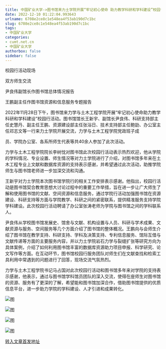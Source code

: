 ```yaml
---
title: 中国矿业大学->图书馆来力土学院开展“牢记初心使命 助力教学科研和学科建设”校园行活动 | cumt.net.cn
date: 2022-12-10 01:22:04.993643
urlname: 6708e2ce8c1e548ea4f53ab190d7c1bc
slug: 6708e2ce8c1e548ea4f53ab190d7c1bc
tags: 
- 中国矿业大学
categories:
- cumt.net.cn
- 中国矿业大学
authorbox: false
sidebar: false
---
```

校园行活动现场

双方师生交流

尹良伟副馆长作图书馆总体情况报告

王鹏副主任作图书馆资源和信息服务专题报告

2022年11月28日下午，图书馆来力学与土木工程学院开展“牢记初心使命助力教学科研和学科建设”校园行活动。图书馆馆长王新宇、副馆长尹良伟、科研支持部主任史慧丹、副主任王鹏、资源建设部主任张浴日、技术支持部主任鲍劼、办公室主任邓志文等一行来力土学院开展交流，力学与土木工程学院党政班子成
<!--more-->
员、学院办公室、各系所师生代表等共40余人参加了此次活动。

力学与土木工程学院院长李树忱对图书馆此次校园行活动表示热烈欢迎，他从学院的学科情况、专业设置、师生情况等对力土学院进行了介绍，对图书馆多年来在土木工程专业上文献和数据库资源的支持表示感谢，并希望通过此次活动，助推学院师生与图书馆老师进一步加深交流和沟通。

王新宇对力土学院本次图书馆学院行的相关工作安排表示感谢。他指出，校园行活动是图书馆契合教育思想大讨论过程中的重要工作举措，旨在进一步让广大师生了解和使用图书馆的文献、空间资源和信息服务，通过学院行活动加强图书馆在资源建设、科研支持等方面与学院教学、科研之间的紧密联系，提供精准服务支持学院学科建设。此次校园行活动聘请了办公室张涛老师为学院与图书馆之间的学科联系人。

尹良伟从学校图书馆发展史、馆舍与文献、机构设置与人员、科研与学术成果、文献资源与服务、空间服务等几个方面介绍了图书馆的整体概况。王鹏向与会师生介绍了图书馆在教学支持、科研支持、学科及决策支持、专利信息服务、馆际互借与文献传递等方面的主要服务内容，并以力土学院岩石力学与裂缝扩张等研究方向为具体案例，介绍了如何利用图书馆丰富的数据库资源助力项目申报、科学研究、论文写作等方面。在互动环节，图书馆校园行服务团队对师生们在文献查找和检索工具利用中常遇到的问题进行了回答，现场交流气氛热烈。

力学与土木工程学院书记马占国对此次校园行活动和图书馆多年来对学院的支持表示感谢，他表示，通过与图书馆学科馆员团队的深入交流，使得在座师生对图书馆的资源、服务有了更深的了解，希望能和图书馆加深合作，借助图书馆提供的优质信息平台，进一步助力学院的学科建设、人才引进和成果转化。

![图](http://xwzx.cumt.edu.cn/_upload/article/images/66/ff/12ddf24d43698af6d13a30efe52a/57cfce4e-d726-4bce-aeda-30cef65cbff1.jpg)

![图](http://xwzx.cumt.edu.cn/_upload/article/images/66/ff/12ddf24d43698af6d13a30efe52a/12b9ee33-2422-4fc9-9073-0e34fcff35be.jpg)

![图](http://xwzx.cumt.edu.cn/_upload/article/images/66/ff/12ddf24d43698af6d13a30efe52a/6d8b3e02-5503-4a78-9792-98feb363790e.jpg)

![图](http://xwzx.cumt.edu.cn/_upload/article/images/66/ff/12ddf24d43698af6d13a30efe52a/f84c46bb-dd6e-42a2-bf52-b2bac8eb639d.jpg)

[转入文章首发地址](http://xwzx.cumt.edu.cn/bc/4d/c523a638029/page.htm)